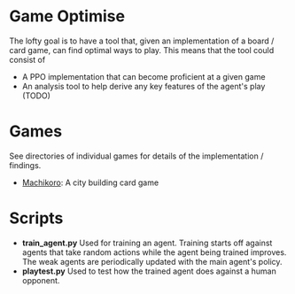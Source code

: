 
# Game Optimise

The lofty goal is to have a tool that, given an implementation of a board / card game, can find optimal ways to play. 
This means that the tool could consist of 
* A PPO implementation that can become proficient at a given game
* An analysis tool to help derive any key features of the agent's play (TODO)

# Games

See directories of individual games for details of the implementation / findings.

* [Machikoro](machikoro): A city building card game

# Scripts
* **train_agent.py** Used for training an agent. Training starts off against agents that take random actions while the 
agent being trained improves. The weak agents are periodically updated with the main agent's policy.
* **playtest.py** Used to test how the trained agent does against a human opponent.


